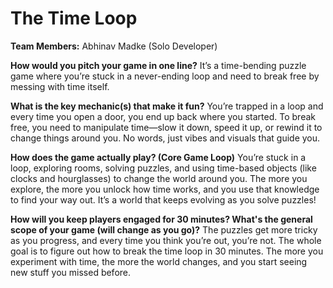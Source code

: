 # The Time Loop

**Team Members:** Abhinav Madke (Solo Developer)

**How would you pitch your game in one line?**
It’s a time-bending puzzle game where you’re stuck in a never-ending loop and need to break free by messing with time itself.

**What is the key mechanic(s) that make it fun?**
You’re trapped in a loop and every time you open a door, you end up back where you started. To break free, you need to manipulate time—slow it down, speed it up, or rewind it to change things around you. No words, just vibes and visuals that guide you.

**How does the game actually play? (Core Game Loop)**
You’re stuck in a loop, exploring rooms, solving puzzles, and using time-based objects (like clocks and hourglasses) to change the world around you. The more you explore, the more you unlock how time works, and you use that knowledge to find your way out. It’s a world that keeps evolving as you solve puzzles!

**How will you keep players engaged for 30 minutes? What's the general scope of your game (will change as you go)?**
The puzzles get more tricky as you progress, and every time you think you’re out, you’re not. The whole goal is to figure out how to break the time loop in 30 minutes. The more you experiment with time, the more the world changes, and you start seeing new stuff you missed before.
